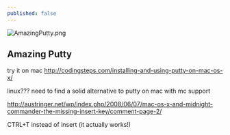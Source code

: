 ```yaml
---
published: false
---
```







![AmazingPutty.png]({{site.baseurl}}/_drafts/AmazingPutty.png)
## Amazing Putty

try it on mac
http://codingsteps.com/installing-and-using-putty-on-mac-os-x/

linux???
need to find a solid alternative to putty on mac
with mc support

http://austringer.net/wp/index.php/2008/06/07/mac-os-x-and-midnight-commander-the-missing-insert-key/comment-page-2/

CTRL+T instead of insert (it actually works!)